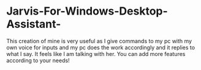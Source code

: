 # Jarvis-For-Windows-Desktop-Assistant-
This creation of mine is very useful as I give commands to my pc with my own voice for inputs and my pc does the work accordingly and it replies to what I say. It feels like I am talking with her. You can add more features according to your needs!
